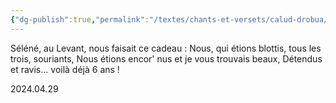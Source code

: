 ```yaml
---
{"dg-publish":true,"permalink":"/textes/chants-et-versets/calud-drobua/","created":"2024-05-26T05:05:12.943+02:00","updated":"2024-05-26T05:11:04.377+02:00"}
---
```


Séléné, au Levant, nous faisait ce cadeau :
Nous, qui étions blottis, tous les trois, souriants,
Nous étions encor' nus et je vous trouvais beaux,
Détendus et ravis... voilà déjà 6 ans !

2024.04.29